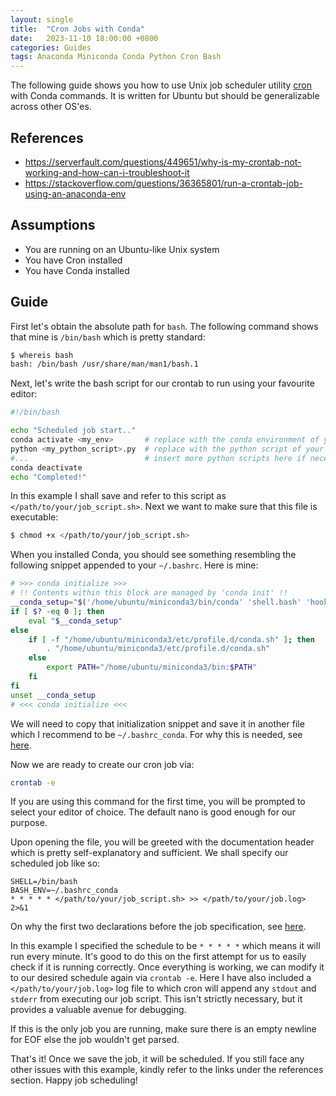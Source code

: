 ```yaml
---
layout: single
title:  "Cron Jobs with Conda"
date:   2023-11-10 18:00:00 +0800
categories: Guides
tags: Anaconda Miniconda Conda Python Cron Bash
---
```

The following guide shows you how to use Unix job scheduler utility [cron](https://en.wikipedia.org/wiki/Cron) with Conda commands. It is written for Ubuntu but should be generalizable across other OS'es.

## References
* https://serverfault.com/questions/449651/why-is-my-crontab-not-working-and-how-can-i-troubleshoot-it
* https://stackoverflow.com/questions/36365801/run-a-crontab-job-using-an-anaconda-env

## Assumptions
* You are running on an Ubuntu-like Unix system
* You have Cron installed
* You have Conda installed

## Guide
First let's obtain the absolute path for `bash`. The following command shows that mine is `/bin/bash` which is pretty standard:
```sh
$ whereis bash
bash: /bin/bash /usr/share/man/man1/bash.1
```

Next, let's write the bash script for our crontab to run using your favourite editor:
```sh
#!/bin/bash

echo "Scheduled job start.."
conda activate <my_env>       # replace with the conda environment of your choice
python <my_python_script>.py  # replace with the python script of your choice
#...                          # insert more python scripts here if necessary
conda deactivate
echo "Completed!"
```

In this example I shall save and refer to this script as `</path/to/your/job_script.sh>`. Next we want to make sure that this file is executable:
```sh
$ chmod +x </path/to/your/job_script.sh>
```

When you installed Conda, you should see something resembling the following snippet appended to your `~/.bashrc`. Here is mine:
```sh
# >>> conda initialize >>>
# !! Contents within this block are managed by 'conda init' !!
__conda_setup="$('/home/ubuntu/miniconda3/bin/conda' 'shell.bash' 'hook' 2> /dev/null)"
if [ $? -eq 0 ]; then
    eval "$__conda_setup"
else
    if [ -f "/home/ubuntu/miniconda3/etc/profile.d/conda.sh" ]; then
        . "/home/ubuntu/miniconda3/etc/profile.d/conda.sh"
    else
        export PATH="/home/ubuntu/miniconda3/bin:$PATH"
    fi
fi
unset __conda_setup
# <<< conda initialize <<<
```

We will need to copy that initialization snippet and save it in another file which I recommend to be `~/.bashrc_conda`. For why this is needed, see [here](https://stackoverflow.com/questions/36365801/run-a-crontab-job-using-an-anaconda-env).

Now we are ready to create our cron job via:
```sh
crontab -e
```
If you are using this command for the first time, you will be prompted to select your editor of choice. The default nano is good enough for our purpose.

Upon opening the file, you will be greeted with the documentation header which is pretty self-explanatory and sufficient. We shall specify our scheduled job like so:

```
SHELL=/bin/bash
BASH_ENV=~/.bashrc_conda
* * * * * </path/to/your/job_script.sh> >> </path/to/your/job.log> 2>&1

```
On why the first two declarations before the job specification, see [here](https://stackoverflow.com/questions/36365801/run-a-crontab-job-using-an-anaconda-env).

In this example I specified the schedule to be `* * * * *` which means it will run every minute. It's good to do this on the first attempt for us to easily check if it is running correctly. Once everything is working, we can modify it to our desired schedule again via `crontab -e`. Here I have also included a `</path/to/your/job.log>` log file to which cron will append any `stdout` and `stderr` from executing our job script. This isn't strictly necessary, but it provides a valuable avenue for debugging.

If this is the only job you are running, make sure there is an empty newline for EOF else the job wouldn't get parsed.

That's it! Once we save the job, it will be scheduled. If you still face any other issues with this example, kindly refer to the links under the references section. Happy job scheduling!
